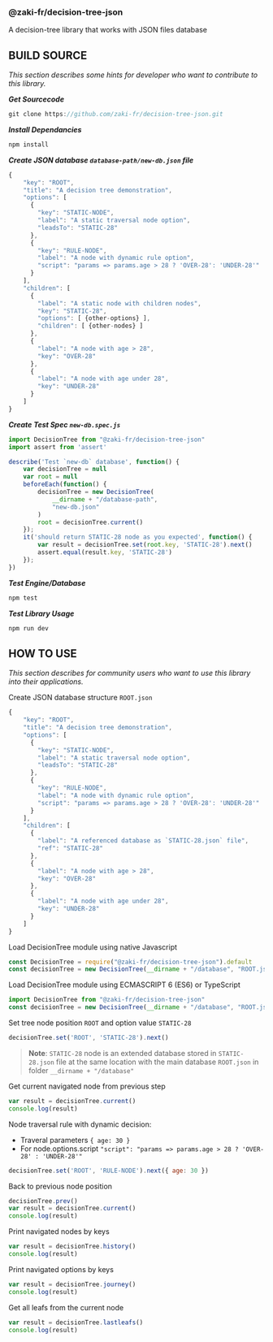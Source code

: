 ### @zaki-fr/decision-tree-json

A decision-tree library that works with JSON files database

BUILD SOURCE
---------------

*This section describes some hints for developer who want to contribute to this library.*

***Get Sourcecode***

```javascript
git clone https://github.com/zaki-fr/decision-tree-json.git
```

***Install Dependancies***

```javascript
npm install
```

***Create JSON database `database-path/new-db.json` file***

```javascript
{
    "key": "ROOT",
    "title": "A decision tree demonstration",
    "options": [
      {
        "key": "STATIC-NODE",
        "label": "A static traversal node option",
        "leadsTo": "STATIC-28"
      },
      {
        "key": "RULE-NODE",
        "label": "A node with dynamic rule option",
        "script": "params => params.age > 28 ? 'OVER-28': 'UNDER-28'"
      }
    ],
    "children": [
      {
        "label": "A static node with children nodes",
        "key": "STATIC-28",
        "options": [ {other-options} ],
        "children": [ {other-nodes} ]
      },
      {
        "label": "A node with age > 28",
        "key": "OVER-28"
      },
      {
        "label": "A node with age under 28",
        "key": "UNDER-28"
      }
    ]
}
```

***Create Test Spec `new-db.spec.js`***

```javascript
import DecisionTree from "@zaki-fr/decision-tree-json"
import assert from 'assert'

describe('Test `new-db` database', function() {
    var decisionTree = null
    var root = null
    beforeEach(function() {
        decisionTree = new DecisionTree(
            __dirname + "/database-path",
            "new-db.json"
        )
        root = decisionTree.current()
    });
    it('should return STATIC-28 node as you expected', function() {
        var result = decisionTree.set(root.key, 'STATIC-28').next()
        assert.equal(result.key, 'STATIC-28')
    });
})
```

***Test Engine/Database***

```javascript
npm test
```

***Test Library Usage***

```javascript
npm run dev
```

HOW TO USE
---------------

*This section describes for community users who want to use this library into their applications.*

Create JSON database structure `ROOT.json`
```javascript
{
    "key": "ROOT",
    "title": "A decision tree demonstration",
    "options": [
      {
        "key": "STATIC-NODE",
        "label": "A static traversal node option",
        "leadsTo": "STATIC-28"
      },
      {
        "key": "RULE-NODE",
        "label": "A node with dynamic rule option",
        "script": "params => params.age > 28 ? 'OVER-28': 'UNDER-28'"
      }
    ],
    "children": [
      {
        "label": "A referenced database as `STATIC-28.json` file",
        "ref": "STATIC-28"
      },
      {
        "label": "A node with age > 28",
        "key": "OVER-28"
      },
      {
        "label": "A node with age under 28",
        "key": "UNDER-28"
      }
    ]
}
```

Load DecisionTree module using native Javascript

```javascript
const DecisionTree = require("@zaki-fr/decision-tree-json").default
const decisionTree = new DecisionTree(__dirname + "/database", "ROOT.json")
```

Load DecisionTree module using ECMASCRIPT 6 (ES6) or TypeScript

```javascript
import DecisionTree from "@zaki-fr/decision-tree-json"
const decisionTree = new DecisionTree(__dirname + "/database", "ROOT.json")
```


Set tree node position `ROOT` and option value `STATIC-28`
```javascript
decisionTree.set('ROOT', 'STATIC-28').next()
```

> **Note**: `STATIC-28` node is an extended database stored in `STATIC-28.json` file at the same location with the main database `ROOT.json` in folder `__dirname + "/database"`

Get current navigated node from previous step
```javascript
var result = decisionTree.current()
console.log(result)
```

Node traversal rule with dynamic decision:
- Traveral parameters `{ age: 30 }` 
- For node.options.script `"script": "params => params.age > 28 ? 'OVER-28' : 'UNDER-28'"`

```javascript
decisionTree.set('ROOT', 'RULE-NODE').next({ age: 30 })
```

Back to previous node position
```javascript
decisionTree.prev()
var result = decisionTree.current()
console.log(result)
```

Print navigated nodes by keys
```javascript
var result = decisionTree.history()
console.log(result)
```

Print navigated options by keys
```javascript
var result = decisionTree.journey()
console.log(result)
```

Get all leafs from the current node
```javascript
var result = decisionTree.lastleafs()
console.log(result)
```
